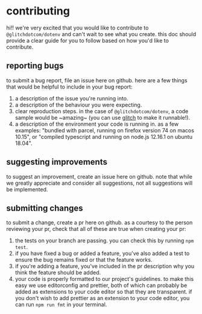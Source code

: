 # contributing

hi!! we're very excited that you would like to contribute to `@glitchdotcom/dotenv` and can't
wait to see what you create. this doc should provide a clear guide for you to follow based on
how you'd like to contribute.

## reporting bugs

to submit a bug report, file an issue here on github. here are a few things that would be
helpful to include in your bug report:

1. a description of the issue you're running into.
2. a description of the behaviour you were expecting.
3. clear reproduction steps. in the case of `@glitchdotcom/dotenv`, a code sample would
   be ~amazing~ (you can use [glitch](https://glitch.com) to make it runnable!).
4. a description of the environment your code is running in. as a few examples: "bundled with
   parcel, running on firefox version 74 on macos 10.15", or "compiled typescript and running
   on node.js 12.16.1 on ubuntu 18.04".

## suggesting improvements

to suggest an improvement, create an issue here on github. note that while we greatly
appreciate and consider all suggestions, not all suggestions will be implemented.

## submitting changes

to submit a change, create a pr here on github. as a courtesy to the person reviewing your pr,
check that all of these are true when creating your pr:

1. the tests on your branch are passing. you can check this by running `npm test`.
2. if you have fixed a bug or added a feature, you've also added a test to ensure the bug
   remains fixed or that the feature works.
3. if you're adding a feature, you've included in the pr description why you think the feature
   should be added.
4. your code is properly formatted to our project's guidelines. to make this easy we use
   editorconfig and prettier, both of which can probably be added as extensions to your code
   editor so that they are transparent. if you don't wish to add prettier as an extension
   to your code editor, you can run `npm run fmt` in your terminal.
